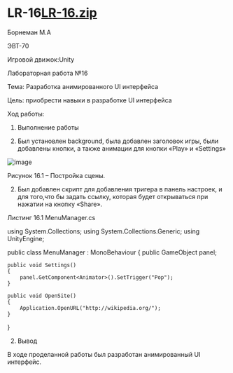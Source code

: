 # LR-16[LR-16.zip](https://github.com/Maxsim2418/LR-16/files/10146045/LR-16.zip)

Борнеман М.А

ЭВТ-70

Игровой движок:Unity

Лабораторная работа №16

Тема: Разработка анимированного UI интерфейса

Цель: приобрести навыки в разработке UI интерфейса

Ход работы:

1.	Выполнение работы

1.	Был установлен background, была добавлен заголовок игры, были добавлены кнопки, а также анимации для кнопки «Play» и «Settings»

![image](https://user-images.githubusercontent.com/119674602/205433057-cc61a888-1541-4a48-99f6-eb2be4c6c928.png)

Рисунок 16.1 – Постройка сцены.

2.	Был добавлен скрипт для добавления тригера в панель настроек, и для того,что бы задать ссылку, которая будет открываться при нажатии на кнопку «Share».

Листинг 16.1 MenuManager.cs

using System.Collections;
using System.Collections.Generic;
using UnityEngine;

public class MenuManager : MonoBehaviour
{
    public GameObject panel;

    public void Settings()
    {
        panel.GetComponent<Animator>().SetTrigger("Pop");
    }

    public void OpenSite()
    {
        Application.OpenURL("http://wikipedia.org/");
    }
}

2.	Вывод

В ходе проделанной работы был разработан анимированный UI интерфейс. 
